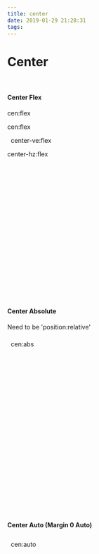 ```yaml
---
title: center
date: 2019-01-29 21:28:31
tags:
---
```


<div class="header">
  <h1>Center</h1>
</div>
<br/>
<div class="content">
  <h4>Center Flex</h4>
  <p class="ta:right hey">cen:flex</p>
  <div class="block cen:flex text" style="min-height: 400px">
    <div class="square big mar cen:flex">
      <p class="hey">cen:flex</p>
    </div>
    <div class="square big mar cen-ve:flex">
      <p style="padding-left:8px">center-ve:flex</p>
    </div>
    <div class="square big mar cen-hz:flex">
      <p>center-hz:flex</p>
    </div>
  </div>
  <h4>Center Absolute</h4>
  <p class="ta:right">Need to be 'position:relative'</p>
  <div class="block text" style="min-height: 400px; position:relative">
    <div class="square big cen:abs">
      <p class="hey" style="padding:8px">cen:abs</p>
    </div>
  </div>
  <h4>Center Auto (Margin 0 Auto)</h4>
  <div class="block text">
    <div class="square big cen:auto">
      <p class="hey" style="padding:8px">cen:auto</p>
    </div>
  </div>
</div>